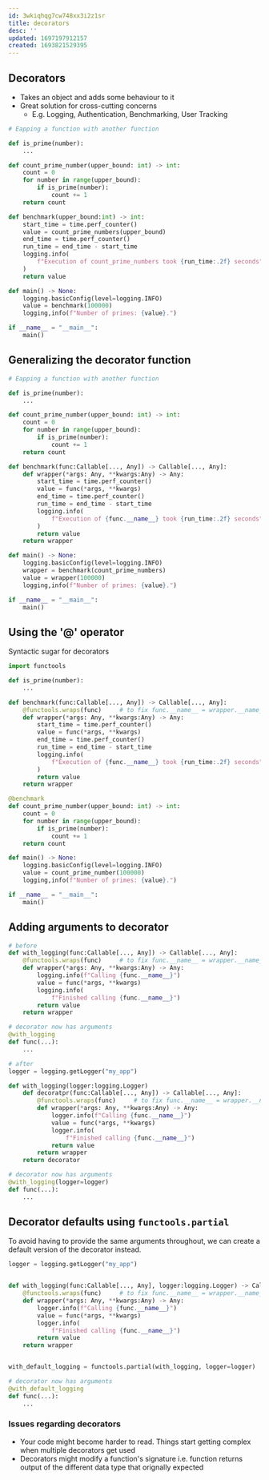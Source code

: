 ```yaml
---
id: 3wkiqhqg7cw748xx3i2z1sr
title: decorators
desc: ''
updated: 1697197912157
created: 1693821529395
---
```


## Decorators

- Takes an object and adds some behaviour to it
- Great solution for cross-cutting concerns
  - E.g. Logging, Authentication, Benchmarking, User Tracking

``` py
# Eapping a function with another function

def is_prime(number):
    ...

def count_prime_number(upper_bound: int) -> int:
    count = 0
    for number in range(upper_bound):
        if is_prime(number):
            count += 1
    return count

def benchmark(upper_bound:int) -> int:
    start_time = time.perf_counter()
    value = count_prime_numbers(upper_bound)
    end_time = time.perf_counter()
    run_time = end_time - start_time
    logging.info(
        f"Execution of count_prime_numbers took {run_time:.2f} seconds"
    )
    return value

def main() -> None:
    logging.basicConfig(level=logging.INFO)
    value = benchmark(100000)
    logging,info(f"Number of primes: {value}.")

if __name__ = "__main__":
    main()    
```

## Generalizing the decorator function

``` py
# Eapping a function with another function

def is_prime(number):
    ...

def count_prime_number(upper_bound: int) -> int:
    count = 0
    for number in range(upper_bound):
        if is_prime(number):
            count += 1
    return count

def benchmark(func:Callable[..., Any]) -> Callable[..., Any]:
    def wrapper(*args: Any, **kwargs:Any) -> Any:
        start_time = time.perf_counter()
        value = func(*args, **kwargs)
        end_time = time.perf_counter()
        run_time = end_time - start_time
        logging.info(
            f"Execution of {func.__name__} took {run_time:.2f} seconds"
        )
        return value
    return wrapper

def main() -> None:
    logging.basicConfig(level=logging.INFO)
    wrapper = benchmark(count_prime_numbers)
    value = wrapper(100000)
    logging,info(f"Number of primes: {value}.")

if __name__ = "__main__":
    main()    
```

## Using the '@' operator

Syntactic sugar for decorators

``` py
import functools

def is_prime(number):
    ...

def benchmark(func:Callable[..., Any]) -> Callable[..., Any]:
    @functools.wraps(func)     # to fix func.__name__ = wrapper.__name__ issue
    def wrapper(*args: Any, **kwargs:Any) -> Any:
        start_time = time.perf_counter()
        value = func(*args, **kwargs)
        end_time = time.perf_counter()
        run_time = end_time - start_time
        logging.info(
            f"Execution of {func.__name__} took {run_time:.2f} seconds"
        )
        return value
    return wrapper

@benchmark
def count_prime_number(upper_bound: int) -> int:
    count = 0
    for number in range(upper_bound):
        if is_prime(number):
            count += 1
    return count

def main() -> None:
    logging.basicConfig(level=logging.INFO)
    value = count_prime_number(100000)
    logging,info(f"Number of primes: {value}.")

if __name__ = "__main__":
    main()    
```

## Adding arguments to decorator

``` py
# before
def with_logging(func:Callable[..., Any]) -> Callable[..., Any]:
    @functools.wraps(func)     # to fix func.__name__ = wrapper.__name__ issue
    def wrapper(*args: Any, **kwargs:Any) -> Any:
        logging.info(f"Calling {func.__name__}")
        value = func(*args, **kwargs)
        logging.info(
            f"Finished calling {func.__name__}")
        return value
    return wrapper

# decorator now has arguments
@with_logging
def func(...):
    ... 

# after
logger = logging.getLogger("my_app")

def with_logging(logger:logging.Logger)
    def decoratpr(func:Callable[..., Any]) -> Callable[..., Any]:
        @functools.wraps(func)     # to fix func.__name__ = wrapper.__name__ issue
        def wrapper(*args: Any, **kwargs:Any) -> Any:
            logger.info(f"Calling {func.__name__}")
            value = func(*args, **kwargs)
            logger.info(
                f"Finished calling {func.__name__}")
            return value
        return wrapper
    return decorator

# decorator now has arguments
@with_logging(logger=logger)
def func(...):
    ...    

```

## Decorator defaults using `functools.partial`

To avoid having to provide the same arguments throughout, we can create a default version of the decorator instead.

``` py
logger = logging.getLogger("my_app")


def with_logging(func:Callable[..., Any], logger:logging.Logger) -> Callable[..., Any]:
    @functools.wraps(func)     # to fix func.__name__ = wrapper.__name__ issue
    def wrapper(*args: Any, **kwargs:Any) -> Any:
        logger.info(f"Calling {func.__name__}")
        value = func(*args, **kwargs)
        logger.info(
            f"Finished calling {func.__name__}")
        return value
    return wrapper


with_default_logging = functools.partial(with_logging, logger=logger)

# decorator now has arguments
@with_default_logging
def func(...):
    ...  
```

### Issues regarding decorators

- Your code might become harder to read. Things start getting complex when multiple decorators get used
- Decorators might modify a function's signature i.e. function returns output of the different data type that orignally expected
